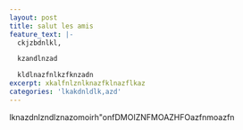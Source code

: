 ```yaml
---
layout: post
title: salut les amis
feature_text: |-
  ckjzbdnlkl,

  kzandlnzad

  kldlnazfnlkzfknzadn
excerpt: xkalfnlznlknazfklnazflkaz
categories: 'lkakdnldlk,azd'
---
```

lknazdnlzndlznazomoirh"onfDMOIZNFMOAZHFOazfnmoazfn
